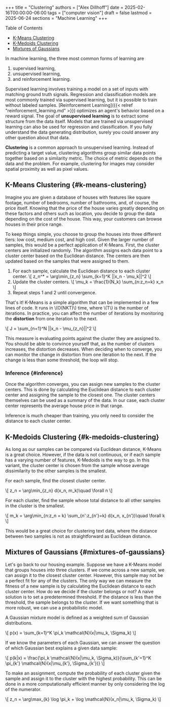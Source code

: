 +++
title = "Clustering"
authors = ["Alex Dillhoff"]
date = 2025-02-16T00:00:00-06:00
tags = ["computer vision"]
draft = false
lastmod = 2025-06-24
sections = "Machine Learning"
+++

<div class="ox-hugo-toc toc">

<div class="heading">Table of Contents</div>

- [K-Means Clustering](#k-means-clustering)
- [K-Medoids Clustering](#k-medoids-clustering)
- [Mixtures of Gaussians](#mixtures-of-gaussians)

</div>
<!--endtoc-->

In machine learning, the three most common forms of learning are

1.  supervised learning,
2.  unsupervised learning,
3.  and reinforcement learning.

Supervised learning involves training a model on a set of inputs with matching ground truth signals. Regression and classification models are most commonly trained via supervised learning, but it is possible to train without labeled samples. [Reinforcement Learning]({{< relref "reinforcement_learning.md" >}}) optimizes an agent's behavior based on a reward signal. The goal of ****unsupervised learning**** is to extract some structure from the data itself. Models that are trained via unsupervised learning can also be used for regression and classification. If you fully understand the data generating distribution, surely you could answer any other question about that data.

**Clustering** is a common approach to unsupervised learning. Instead of predicting a target value, clustering algorithms group similar data points together based on a similarity metric. The choice of metric depends on the data and the problem. For example, clustering for images may consider spatial proximity as well as pixel values.


## K-Means Clustering {#k-means-clustering}

Imagine you are given a database of houses with features like square footage, number of bedrooms, number of bathrooms, and, of course, the price itself. Knowing that the price of the house varies greatly depending on these factors and others such as location, you decide to group the data depending on the cost of the house. This way, your customers can browse houses in their price range.

To keep things simple, you choose to group the houses into three different tiers: low cost, medium cost, and high cost. Given the larger number of samples, this would be a perfect application of K-Means. First, the cluster centers are initialized randomly. The algorithm assigns each data point to a cluster center based on the Euclidean distance. The centers are then updated based on the samples that were assigned to them.

1.  For each sample, calculate the Euclidean distance to each cluster center.
    \\[
       z\_n^\* = \arg\min\_{z\_n} \sum\_{k=1}^K ||x\_n - \mu\_k||^2
       \\]
2.  Update the cluster centers.
    \\[
        \mu\_k = \frac{1}{N\_k} \sum\_{n:z\_n=k} x\_n
        \\]
3.  Repeat steps 1 and 2 until convergence.

That's it! K-Means is a simple algorithm that can be implemented in a few lines of code. It runs in \\(O(NKT)\\) time, where \\(T\\) is the number of iterations. In practice, you can affect the number of iterations by monitoring the **distortion** from one iteration to the next.

\\[
J = \sum\_{n=1}^N ||x\_n - \mu\_{z\_n}||^2
\\]

This measure is evaluating points against the cluster they are assigned to. You should be able to convince yourself that, as the number of clusters increases, the distortion decreases. When deciding when to converge, you can monitor the change in distortion from one iteration to the next. If the change is less than some threshold, the loop will stop.


### Inference {#inference}

Once the algorithm converges, you can assign new samples to the cluster centers. This is done by calculating the Euclidean distance to each cluster center and assigning the sample to the closest one. The cluster centers themselves can be used as a summary of the data. In our case, each cluster center represents the average house price in that range.

Inference is much cheaper than training, you only need to consider the distance to each cluster center.


## K-Medoids Clustering {#k-medoids-clustering}

As long as our samples can be compared via Euclidean distance, K-Means is a great choice. However, if the data is not continuous, or if each sample has a varying number of features, K-Medoids is the way to go. In this variant, the cluster center is chosen from the sample whose average dissimilarity to the other samples is the smallest.

For each sample, find the closest cluster center.

\\[
z\_n = \arg\min\_{z\_n} d(x\_n, m\_k)\quad \forall n
\\]

For each cluster, find the sample whose total distance to all other samples in the cluster is the smallest.

\\[
m\_k = \arg\min\_{n:z\_n = k} \sum\_{n':z\_{n'}=k} d(x\_n, x\_{n'})\quad \forall k
\\]

This would be a great choice for clustering text data, where the distance between two samples is not as straightforward as Euclidean distance.


## Mixtures of Gaussians {#mixtures-of-gaussians}

Let's go back to our housing example. Suppose we have a K-Means model that groups houses into three clusters. If we come across a new sample, we can assign it to the closest cluster center. However, this sample may not be a perfect fit for any of the clusters. The only way we can measure the fitness of a new sample is by calculating the Euclidean distance to each cluster center. How do we decide if the cluster belongs or not? A naive solution is to set a predetermined threshold. If the distance is less than the threshold, the sample belongs to the cluster. If we want something that is more robust, we can use a probabilistic model.

A Gaussian mixture model is defined as a weighted sum of Gaussian distributions.

\\[
p(x) = \sum\_{k=1}^K \pi\_k \mathcal{N}(x|\mu\_k, \Sigma\_k)
\\]

If we know the parameters of each Gaussian, we can answer the question of which Gaussian best explains a given data sample:

\\[
p(k|x) = \frac{\pi\_k \mathcal{N}(x|\mu\_k, \Sigma\_k)}{\sum\_{k'=1}^K \pi\_{k'} \mathcal{N}(x|\mu\_{k'}, \Sigma\_{k'})}
\\]

To make an assignment, compute the probability of each cluster given the sample and assign it to the cluster with the highest probability. This can be done in a more computationally efficient manner by only considering the log of the numerator.

\\[
z\_n = \arg\max\_{k} \log \pi\_k + \log \mathcal{N}(x\_n|\mu\_k, \Sigma\_k)
\\]
